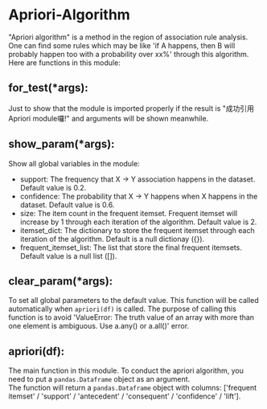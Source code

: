 # Apriori-Algorithm

"Apriori algorithm" is a method in the region of association rule analysis. One can find some rules which may be like 'if A happens, then B will probably happen too with a probability over xx%' through this algorithm. Here are functions in this module:

## for_test(*args):
Just to show that the module is imported properly if the result is "成功引用Apriori module囉!" and arguments will be shown meanwhile.

## show_param(*args):
Show all global variables in the module:
+ support: The frequency that X -> Y association happens in the dataset. Default value is 0.2.
+ confidence: The probability that X -> Y happens when X happens in the dataset. Default value is 0.6.
+ size: The item count in the frequent itemset. Frequent itemset will increase by 1 through each iteration of the algorithm. Default value is 2.
+ itemset_dict: The dictionary to store the frequent itemset through each iteration of the algorithm. Default is a null dictionay ({}).
+ frequent_itemset_list: The list that store the final frequent itemsets. Default value is a null list ([]).

## clear_param(*args):
To set all global parameters to the default value. This function will be called automatically when `apriori(df)` is called. The purpose of calling this function is to avoid 'ValueError: The truth value of an array with more than one element is ambiguous. Use a.any() or a.all()' error.

## apriori(df):
The main function in this module. To conduct the apriori algorithm, you need to put a `pandas.Dataframe` object as an argument.</br>
The function will return a `pandas.Dataframe` object with columns: ['frequent itemset' / 'support' / 'antecedent' / 'consequent' / 'confidence' / 'lift'].
